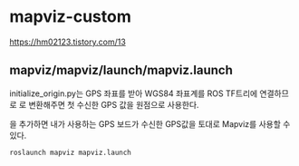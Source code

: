 # mapviz-custom

https://hm02123.tistory.com/13

## mapviz/mapviz/launch/mapviz.launch

initialize_origin.py는 GPS 좌표를 받아 WGS84 좌표계를 ROS TF트리에 연결하므로 <param name="local_xy_origin" value="auto"/>로 변환해주면 첫 수신한 GPS 값을 원점으로 사용한다.

<remap from="fix" to="your/gps/topic"/>을 추가하면 내가 사용하는 GPS 보드가 수신한 GPS값을 토대로 Mapviz를 사용할 수 있다.

    
    
    roslaunch mapviz mapviz.launch
